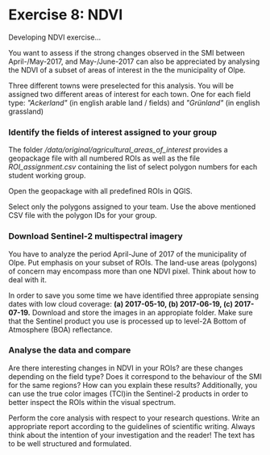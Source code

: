 # Exercise 8: NDVI
Developing NDVI exercise...

You want to assess if the strong changes observed in the SMI between April-/May-2017, and May-/June-2017 
can also be appreciated by analysing the NDVI of a subset of areas of interest in the
the municipality of Olpe.

Three different towns were preselected for this analysis. 
You will be assigned two different areas of interest for each town. One for each field type: 
*"Ackerland"* (in english arable land / fields) and *"Grünland"* (in english grassland) 

### Identify the fields of interest assigned to your group

The folder */data/original/agricultural_areas_of_interest* provides a geopackage file with all 
numbered ROIs as well as the file *ROI_assignment.csv* containing the list of select polygon numbers
for each student working group.

Open the geopackage with all predefined ROIs in QGIS.

Select only the polygons assigned to your team. 
Use the above mentioned CSV file with the polygon IDs for your group.

### Download Sentinel-2 multispectral imagery
You have to analyze the period April-June of 2017 of the municipality of Olpe.
Put emphasis on your subset of ROIs. The land-use areas (polygons) of concern may encompass
more than one NDVI pixel. Think about how to deal with it.

In order to save you some time we have identified three appropiate sensing
dates with low cloud coverage:
**(a) 2017-05-10, (b) 2017-06-19, (c) 2017-07-19.**
Download and store the images in an appropiate folder. Make sure that the Sentinel 
product you use is processed up to level-2A Bottom of Atmosphere (BOA) reflectance. 

### Analyse the data and compare
 Are there interesting changes in NDVI in your ROIs? 
 are these changes depending on the field type? Does it correspond to the
behaviour of the SMI for the same regions? How can you explain these results?
Additionally, you can use the true color images (TCI)in the Sentinel-2 products in order 
to better inspect the ROIs within the visual spectrum.

Perform the core analysis with respect to your research questions.
Write an appropriate report according to the guidelines of scientific writing. 
Always think about the intention of your investigation and the reader! 
The text has to be well structured and formulated.








